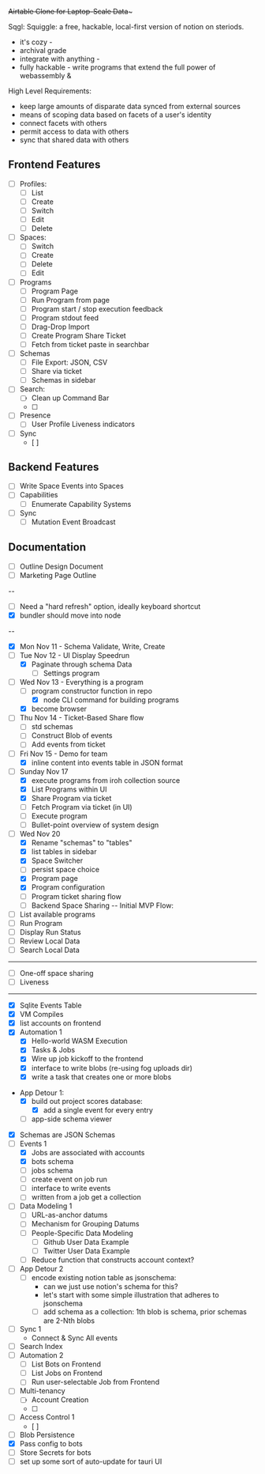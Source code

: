 ~~Airtable Clone for Laptop-Scale Data~~~

Sqgl: 
Squiggle: a free, hackable, local-first version of notion on steriods.
* it's cozy - 
* archival grade
* integrate with anything -
* fully hackable - write programs that extend the full power of webassembly & 

High Level Requirements:
* keep large amounts of disparate data synced from external sources
* means of scoping data based on facets of a user's identity
* connect facets with others
* permit access to data with others
* sync that shared data with others

## Frontend Features
* [ ] Profiles:
  * [ ] List
  * [ ] Create
  * [ ] Switch
  * [ ] Edit
  * [ ] Delete
* [ ] Spaces:
  * [ ] Switch
  * [ ] Create
  * [ ] Delete
  * [ ] Edit
* [ ] Programs
  * [ ] Program Page
  * [ ] Run Program from page
  * [ ] Program start / stop execution feedback
  * [ ] Program stdout feed
  * [ ] Drag-Drop Import 
  * [ ] Create Program Share Ticket
  * [ ] Fetch from ticket paste in searchbar
* [ ] Schemas
  * [ ] File Export: JSON, CSV
  * [ ] Share via ticket
  * [ ] Schemas in sidebar
* [ ] Search:
  * [ ] Clean up Command Bar
  * [ ] 
* [ ] Presence
  * [ ] User Profile Liveness indicators
* [ ] Sync
  * [ ] 

## Backend Features
* [ ] Write Space Events into Spaces
* [ ] Capabilities
  * [ ] Enumerate Capability Systems
* [ ] Sync
  * [ ] Mutation Event Broadcast

## Documentation
* [ ] Outline Design Document
* [ ] Marketing Page Outline

-- 

* [ ] Need a "hard refresh" option, ideally keyboard shortcut
* [x] bundler should move into node

--

* [x] Mon Nov 11 - Schema Validate, Write, Create
* [ ] Tue Nov 12 - UI Display Speedrun
  * [x] Paginate through schema Data
    * [ ] Settings program
* [ ] Wed Nov 13 - Everything is a program
  * [ ] program constructor function in repo
    * [x] node CLI command for building programs
  * [x] become browser
* [ ] Thu Nov 14 - Ticket-Based Share flow
  * [ ] std schemas
  * [ ] Construct Blob of events
  * [ ] Add events from ticket
* [ ] Fri Nov 15 - Demo for team
  * [x] inline content into events table in JSON format 
* [ ] Sunday Nov 17
  * [x] execute programs from iroh collection source
  * [x] List Programs within UI
  * [x] Share Program via ticket
  * [ ] Fetch Program via ticket (in UI)
  * [ ] Execute program
  * [ ] Bullet-point overview of system design
* [ ] Wed Nov 20
  * [x] Rename "schemas" to "tables"
  * [x] list tables in sidebar
  * [x] Space Switcher
  * [ ] persist space choice
  * [x] Program page
  * [x] Program configuration
  * [ ] Program ticket sharing flow
  * [ ] Backend Space Sharing
--
Initial MVP Flow:
* [ ] List available programs
* [ ] Run Program
* [ ] Display Run Status
* [ ] Review Local Data
* [ ] Search Local Data
-- --
* [ ] One-off space sharing
* [ ] Liveness

-- --
* [x] Sqlite Events Table
* [x] VM Compiles 
* [x] list accounts on frontend
* [x] Automation 1
  * [x] Hello-world WASM Execution
  * [x] Tasks & Jobs
  * [x] Wire up job kickoff to the frontend
  * [x] interface to write blobs (re-using fog uploads dir)
  * [x] write a task that creates one or more blobs
* App Detour 1:
  * [x] build out project scores database:
    * [x] add a single event for every entry
  * [ ] app-side schema viewer
* [x] Schemas are JSON Schemas
* [ ] Events 1
  * [x] Jobs are associated with accounts
  * [x] bots schema
  * [ ] jobs schema
  * [ ] create event on job run
  * [ ] interface to write events
  * [ ] written from a job get a collection
* [ ] Data Modeling 1
  * [ ] URL-as-anchor datums
  * [ ] Mechanism for Grouping Datums
  * [ ] People-Specific Data Modeling
    * [ ] Github User Data Example
    * [ ] Twitter User Data Example
  * [ ] Reduce function that constructs account context?
* [ ] App Detour 2
  * [ ] encode existing notion table as jsonschema:
      * can we just use notion's schema for this?
      * let's start with some simple illustration that adheres to jsonschema
      * [ ] add schema as a collection: 1th blob is schema, prior schemas are 2-Nth blobs
* [ ] Sync 1
  * Connect & Sync All events
* [ ] Search Index
* [ ] Automation 2
  * [ ] List Bots on Frontend
  * [ ] List Jobs on Frontend
  * [ ] Run user-selectable Job from Frontend
* [ ] Multi-tenancy
  * [ ] Account Creation
  * [ ] 
* [ ] Access Control 1
  * [ ] 
* [ ] Blob Persistence
* [x] Pass config to bots
* [ ] Store Secrets for bots
* [ ] set up some sort of auto-update for tauri UI